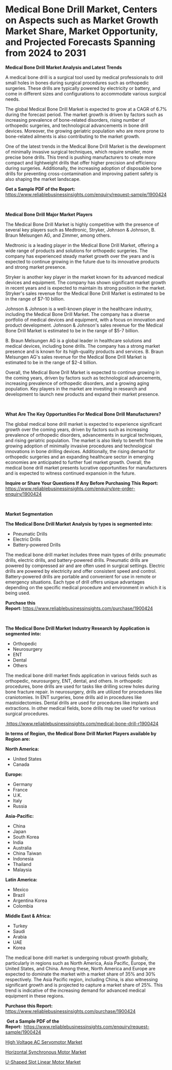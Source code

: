 <p><h1>Medical Bone Drill Market, Centers on Aspects such as Market Growth Market Share, Market Opportunity, and Projected Forecasts Spanning from 2024 to 2031</h1></p><p><strong>Medical Bone Drill Market Analysis and Latest Trends</strong></p>
<p><p>A medical bone drill is a surgical tool used by medical professionals to drill small holes in bones during surgical procedures such as orthopedic surgeries. These drills are typically powered by electricity or battery, and come in different sizes and configurations to accommodate various surgical needs.</p><p>The global Medical Bone Drill Market is expected to grow at a CAGR of 6.7% during the forecast period. The market growth is driven by factors such as increasing prevalence of bone-related disorders, rising number of orthopedic surgeries, and technological advancements in bone drill devices. Moreover, the growing geriatric population who are more prone to bone-related ailments is also contributing to the market growth.</p><p>One of the latest trends in the Medical Bone Drill Market is the development of minimally invasive surgical techniques, which require smaller, more precise bone drills. This trend is pushing manufacturers to create more compact and lightweight drills that offer higher precision and efficiency during surgeries. Additionally, the increasing adoption of disposable bone drills for preventing cross-contamination and improving patient safety is also shaping the market landscape.</p></p>
<p><strong>Get a Sample PDF of the Report:&nbsp;</strong> <a href="https://www.reliablebusinessinsights.com/enquiry/request-sample/1900424">https://www.reliablebusinessinsights.com/enquiry/request-sample/1900424</a></p>
<p>&nbsp;</p>
<p><strong>Medical Bone Drill Major Market Players</strong></p>
<p><p>The Medical Bone Drill Market is highly competitive with the presence of several key players such as Medtronic, Stryker, Johnson & Johnson, B. Braun Melsungen AG, and Zimmer, among others. </p><p>Medtronic is a leading player in the Medical Bone Drill Market, offering a wide range of products and solutions for orthopedic surgeries. The company has experienced steady market growth over the years and is expected to continue growing in the future due to its innovative products and strong market presence.</p><p>Stryker is another key player in the market known for its advanced medical devices and equipment. The company has shown significant market growth in recent years and is expected to maintain its strong position in the market. Stryker's sales revenue for the Medical Bone Drill Market is estimated to be in the range of $7-10 billion.</p><p>Johnson & Johnson is a well-known player in the healthcare industry, including the Medical Bone Drill Market. The company has a diverse portfolio of medical devices and equipment, with a focus on innovation and product development. Johnson & Johnson's sales revenue for the Medical Bone Drill Market is estimated to be in the range of $5-7 billion.</p><p>B. Braun Melsungen AG is a global leader in healthcare solutions and medical devices, including bone drills. The company has a strong market presence and is known for its high-quality products and services. B. Braun Melsungen AG's sales revenue for the Medical Bone Drill Market is estimated to be in the range of $2-4 billion.</p><p>Overall, the Medical Bone Drill Market is expected to continue growing in the coming years, driven by factors such as technological advancements, increasing prevalence of orthopedic disorders, and a growing aging population. Key players in the market are investing in research and development to launch new products and expand their market presence.</p></p>
<p>&nbsp;</p>
<p><strong>What Are The Key Opportunities For Medical Bone Drill Manufacturers?</strong></p>
<p><p>The global medical bone drill market is expected to experience significant growth over the coming years, driven by factors such as increasing prevalence of orthopedic disorders, advancements in surgical techniques, and rising geriatric population. The market is also likely to benefit from the growing adoption of minimally invasive procedures and technological innovations in bone drilling devices. Additionally, the rising demand for orthopedic surgeries and an expanding healthcare sector in emerging economies are anticipated to further fuel market growth. Overall, the medical bone drill market presents lucrative opportunities for manufacturers and is expected to witness continued expansion in the future.</p></p>
<p><strong>Inquire or Share Your Questions If Any Before Purchasing This Report:</strong> <a href="https://www.reliablebusinessinsights.com/enquiry/pre-order-enquiry/1900424">https://www.reliablebusinessinsights.com/enquiry/pre-order-enquiry/1900424</a></p>
<p>&nbsp;</p>
<p><strong>Market Segmentation</strong></p>
<p><strong>The Medical Bone Drill Market Analysis by types is segmented into:</strong></p>
<p><ul><li>Pneumatic Drills</li><li>Electric Drills</li><li>Battery-powered Drills</li></ul></p>
<p><p>The medical bone drill market includes three main types of drills: pneumatic drills, electric drills, and battery-powered drills. Pneumatic drills are powered by compressed air and are often used in surgical settings. Electric drills are powered by electricity and offer consistent speed and control. Battery-powered drills are portable and convenient for use in remote or emergency situations. Each type of drill offers unique advantages depending on the specific medical procedure and environment in which it is being used.</p></p>
<p><strong>Purchase this Report:&nbsp;</strong><a href="https://www.reliablebusinessinsights.com/purchase/1900424">https://www.reliablebusinessinsights.com/purchase/1900424</a></p>
<p>&nbsp;</p>
<p><strong>The Medical Bone Drill Market Industry Research by Application is segmented into:</strong></p>
<p><ul><li>Orthopedic</li><li>Neurosurgery</li><li>ENT</li><li>Dental</li><li>Others</li></ul></p>
<p><p>The medical bone drill market finds application in various fields such as orthopedic, neurosurgery, ENT, dental, and others. In orthopedic procedures, bone drills are used for tasks like drilling screw holes during bone fracture repair. In neurosurgery, drills are utilized for procedures like craniotomies. In ENT surgeries, bone drills aid in procedures like mastoidectomies. Dental drills are used for procedures like implants and extractions. In other medical fields, bone drills may be used for various surgical procedures.</p></p>
<p><a href="https://www.reliablebusinessinsights.com/medical-bone-drill-r1900424">&nbsp;https://www.reliablebusinessinsights.com/medical-bone-drill-r1900424</a></p>
<p><strong>In terms of Region, the Medical Bone Drill Market Players available by Region are:</strong></p>
<p>
    <p> <strong> North America: </strong>
        <ul>
            <li>United States</li>
            <li>Canada</li>
        </ul>
        </p> 
    <p> <strong> Europe: </strong>
        <ul>
            <li>Germany</li>
            <li>France</li>
            <li>U.K.</li>
            <li>Italy</li>
            <li>Russia</li>
        </ul>
        </p> 
    <p> <strong> Asia-Pacific: </strong>
        <ul>
            <li>China</li>
            <li>Japan</li>
            <li>South Korea</li>
            <li>India</li>
            <li>Australia</li>
            <li>China Taiwan</li>
            <li>Indonesia</li>
            <li>Thailand</li>
            <li>Malaysia</li>
        </ul>
        </p> 
    <p> <strong> Latin America: </strong>
        <ul>
            <li>Mexico</li>
            <li>Brazil</li>
            <li>Argentina Korea</li>
            <li>Colombia</li>
        </ul>
        </p> 
    <p> <strong> Middle East & Africa: </strong>
        <ul>
            <li>Turkey</li>
            <li>Saudi</li>
            <li>Arabia</li>
            <li>UAE</li>
            <li>Korea</li>
        </ul>
    </p>
    </p>
<p><p>The medical bone drill market is undergoing robust growth globally, particularly in regions such as North America, Asia Pacific, Europe, the United States, and China. Among these, North America and Europe are expected to dominate the market with a market share of 35% and 30% respectively. The Asia Pacific region, including China, is also witnessing significant growth and is projected to capture a market share of 25%. This trend is indicative of the increasing demand for advanced medical equipment in these regions.</p></p>
<p><strong>Purchase this Report: </strong><a href="https://www.reliablebusinessinsights.com/purchase/1900424">https://www.reliablebusinessinsights.com/purchase/1900424</a></p>
<p>&nbsp;<strong>Get a Sample PDF of the Report:&nbsp;&nbsp;</strong><a href="https://www.reliablebusinessinsights.com/enquiry/request-sample/1900424">https://www.reliablebusinessinsights.com/enquiry/request-sample/1900424</a></p>
<p><strong></strong></p>
<p><p><a href="https://github.com/muhammadasraf467/Market-Research-Report-List-1/blob/main/high-voltage-ac-servomotor-market.md">High Voltage AC Servomotor Market</a></p><p><a href="https://github.com/sosoelmasry38/Market-Research-Report-List-1/blob/main/horizontal-synchronous-motor-market.md">Horizontal Synchronous Motor Market</a></p><p><a href="https://github.com/gikababa4/Market-Research-Report-List-1/blob/main/u-shaped-slot-linear-motor-market.md">U-Shaped Slot Linear Motor Market</a></p></p>
